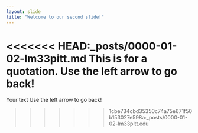 ```yaml
---
layout: slide
title: "Welcome to our second slide!"
---
```

<<<<<<< HEAD:_posts/0000-01-02-lm33pitt.md
This is for a quotation.
Use the left arrow to go back!
=======
Your text
Use the left arrow to go back!
>>>>>>> 1cbe734cbd35350c74a75e671f50b153027e598a:_posts/0000-01-02-lm33pitt.edu
